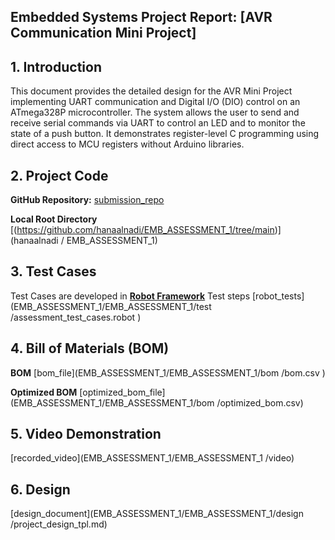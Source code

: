 ## Embedded Systems Project Report: [AVR Communication Mini Project]

## 1. Introduction
This document provides the detailed design for the AVR Mini Project implementing UART communication and Digital I/O (DIO) control on an ATmega328P microcontroller.
The system allows the user to send and receive serial commands via UART to control an LED and to monitor the state of a push button.
It demonstrates register-level C programming using direct access to MCU registers without Arduino libraries.

## 2. Project Code

**GitHub Repository:**
[submission_repo](https://github.com/hanaalnadi/EMB_ASSESSMENT_1)

**Local Root Directory**
[(https://github.com/hanaalnadi/EMB_ASSESSMENT_1/tree/main)](hanaalnadi
/ EMB_ASSESSMENT_1)

## 3. Test Cases

Test Cases are developed in **[Robot Framework](https://github.com/hanaalnadi/EMB_ASSESSMENT_1/blob/main/EMB_ASSESSMENT_1/test/assessment_test_cases.robot)** Test steps
[robot_tests](EMB_ASSESSMENT_1/EMB_ASSESSMENT_1/test
/assessment_test_cases.robot
)

## 4. Bill of Materials (BOM)

**BOM**
[bom_file](EMB_ASSESSMENT_1/EMB_ASSESSMENT_1/bom
/bom.csv
)

**Optimized BOM**
[optimized_bom_file](EMB_ASSESSMENT_1/EMB_ASSESSMENT_1/bom
/optimized_bom.csv)

## 5. Video Demonstration

[recorded_video](EMB_ASSESSMENT_1/EMB_ASSESSMENT_1
/video)


## 6. Design
[design_document](EMB_ASSESSMENT_1/EMB_ASSESSMENT_1/design
/project_design_tpl.md)

